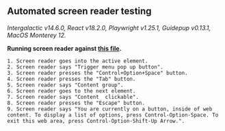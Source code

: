## Automated screen reader testing

_Intergalactic v14.6.0, React v18.2.0, Playwright v1.25.1,
Guidepup v0.13.1, MacOS Monterey 12._

**Running screen reader against [this file](https://github.com/semrush/intergalactic/blob/master/website/docs/components/dropdown/examples/dropdown.tsx).**

```
1. Screen reader goes into the active element.
2. Screen reader says "Trigger menu pop up button".
3. Screen reader presses the "Control+Option+Space" button.
4. Screen reader presses the "Tab" button.
5. Screen reader says "Content group".
6. Screen reader goes to the next element.
7. Screen reader says "Content  clickable".
8. Screen reader presses the "Escape" button.
9. Screen reader says "You are currently on a button, inside of web content. To display a list of options, press Control-Option-Space. To exit this web area, press Control-Option-Shift-Up Arrow.".
```
